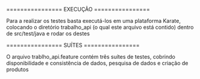 ================ EXECUÇÃO ================

Para a realizar os testes basta executá-los em uma plataforma Karate, colocando
o diretório trabalho_api (o qual este arquivo está contido) dentro de 
src/test/java e rodar os destes

================ SUÍTES ================

O arquivo trablho_api.feature contém três suítes de testes, cobrindo disponibilidade
e consistência de dados, pesquisa de dados e criação de produtos